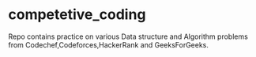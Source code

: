 # competetive_coding
Repo contains practice on various Data structure and Algorithm problems from Codechef,Codeforces,HackerRank and GeeksForGeeks.
